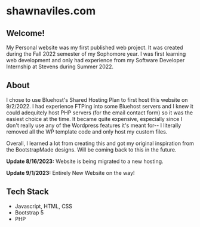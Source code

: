 # shawnaviles.com

## Welcome!

My Personal website was my first published web project. It was created during the Fall 2022 semester of my Sophomore year. I was first learning web development and only had experience from my Software Developer Internship at Stevens during Summer 2022. 


## About 

I chose to use Bluehost's Shared Hosting Plan to first host this website on 9/2/2022. I had experience FTPing into some Bluehost servers and I knew it could adequitely host PHP servers (for the email contact form) so it was the easiest choice at the time. It became quite expensive, especially since I don't really use any of the Wordpress features it's meant for-- I literally removed all the WP template code and only host my custom files. 

Overall, I learned a lot from creating this and got my original inspiration from the BootstrapMade designs. Will be coming back to this in the future.

**Update 8/16/2023:** Website is being migrated to a new hosting.

**Update 9/1/2023:** Entirely New Website on the way! 

## Tech Stack
- Javascript, HTML, CSS
- Bootstrap 5
- PHP